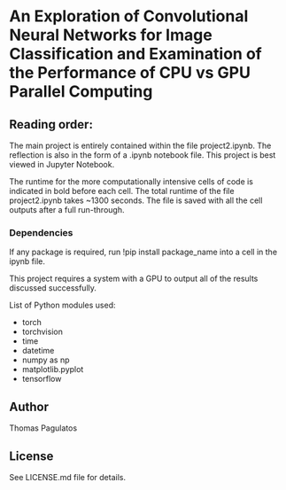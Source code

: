 # An Exploration of Convolutional Neural Networks for Image Classification and Examination of the Performance of CPU vs GPU Parallel Computing

## Reading order:

The main project is entirely contained within the file project2.ipynb. The reflection is also in the form of a .ipynb notebook file. This project is best viewed in Jupyter Notebook.

The runtime for the more computationally intensive cells of code is indicated in bold before each cell. The total runtime of the file project2.ipynb takes ~1300 seconds. The file is saved with all the cell outputs after a full run-through. 

### Dependencies

If any package is required, run !pip install package_name into a cell in the ipynb file.

This project requires a system with a GPU to output all of the results discussed successfully.

List of Python modules used:

- torch
- torchvision
- time
- datetime
- numpy as np
- matplotlib.pyplot
- tensorflow

## Author

Thomas Pagulatos

## License

See LICENSE.md file for details.
